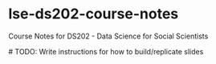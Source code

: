 # lse-ds202-course-notes
Course Notes for DS202 - Data Science for Social Scientists

\# TODO: Write instructions for how to build/replicate slides
